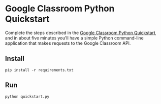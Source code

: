 # Google Classroom Python Quickstart

Complete the steps described in the [Google Classroom Python Quickstart](
https://developers.google.com/classroom/quickstart/python), and in
about five minutes you'll have a simple Python command-line application that
makes requests to the Google Classroom API.

## Install

```
pip install -r requirements.txt
```

## Run

```
python quickstart.py
```

